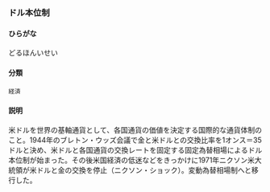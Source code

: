 <div style="display:none;">

## [あ行](securities-terms?id=あ行)
## [か行](securities-terms?id=か行)
## [さ行](securities-terms?id=さ行)
## [た行](securities-terms?id=た行)

</div>

### ドル本位制

#### ひらがな

どるほんいせい

#### 分類

`経済`

#### 説明

米ドルを世界の基軸通貨として、各国通貨の価値を決定する国際的な通貨体制のこと。1944年のブレトン・ウッズ会議で金と米ドルとの交換比率を1オンス＝35ドルと決め、米ドルと各国通貨の交換レートを固定する固定為替相場によるドル本位制が始まった。その後米国経済の低迷などをきっかけに1971年ニクソン米大統領が米ドルと金の交換を停止（ニクソン・ショック）。変動為替相場制へと移行した。

<div style="display:none;">

## [な行](securities-terms?id=な行)
## [は行](securities-terms?id=は行)
## [ま行](securities-terms?id=ま行)
## [や行](securities-terms?id=や行)
## [ら行](securities-terms?id=ら行)
## [わ行](securities-terms?id=わ行)
## [英数字・記号](securities-terms?id=英数字・記号)

</div>

